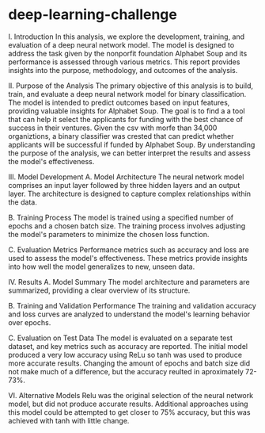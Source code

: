 # deep-learning-challenge


I. Introduction
In this analysis, we explore the development, training, and evaluation of a deep neural network model. The model is designed to address the task given by the nonporfit foundation Alphabet Soup and its performance is assessed through various metrics. This report provides insights into the purpose, methodology, and outcomes of the analysis.

II. Purpose of the Analysis
The primary objective of this analysis is to build, train, and evaluate a deep neural network model for binary classification. The model is intended to predict outcomes based on input features, providing valuable insights for Alphabet Soup.  The goal is to find a a tool that can help it select the applicants for funding with the best chance of success in their ventures.  Given the csv with morfe than 34,000 organiztions, a binary classifier was crested that can predict whether applicants will be successful if funded by Alphabet Soup.  By understanding the purpose of the analysis, we can better interpret the results and assess the model's effectiveness.

III. Model Development
A. Model Architecture
The neural network model comprises an input layer followed by three hidden layers and an output layer. The architecture is designed to capture complex relationships within the data.

B. Training Process
The model is trained using a specified number of epochs and a chosen batch size. The training process involves adjusting the model's parameters to minimize the chosen loss function.

C. Evaluation Metrics
Performance metrics such as accuracy and loss are used to assess the model's effectiveness. These metrics provide insights into how well the model generalizes to new, unseen data.

IV. Results
A. Model Summary
The model architecture and parameters are summarized, providing a clear overview of its structure.

B. Training and Validation Performance
The training and validation accuracy and loss curves are analyzed to understand the model's learning behavior over epochs.

C. Evaluation on Test Data
The model is evaluated on a separate test dataset, and key metrics such as accuracy are reported.
The initial model produced a very low accuracy using ReLu so tanh was used to produce more accurate results.  Changing the amount of epochs and batch size did not make much of a difference, but the accuracy reulted in aproximately 72-73%.

VI. Alternative Models
Relu was the original selection of the neural network model, but did not produce accurate results. Additional approaches using this model could be attempted to get closer to 75% accuracy, but this was achieved with tanh with little change.
